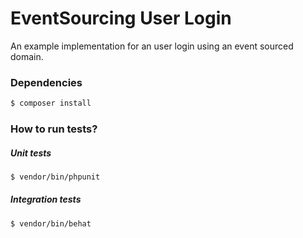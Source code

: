 # EventSourcing User Login
An example implementation for an user login using an event sourced domain.


### Dependencies
```bash
$ composer install
```


### How to run tests?

##### Unit tests
```bash
$ vendor/bin/phpunit
```

##### Integration tests
```bash
$ vendor/bin/behat
```
